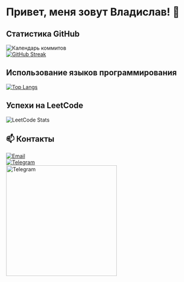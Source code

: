 # Привет, меня зовут Владислав! 👋  
## Статистика GitHub  
![Календарь коммитов](https://github-readme-stats.vercel.app/api?username=Chinyonov-Vladislav&show_icons=true&theme=dark&hide_border=true&include_all_commits=false)  
[![GitHub Streak](https://streak-stats.demolab.com/?user=Chinyonov-Vladislav&theme=dark)](https://git.io/streak-stats)  
## Использование языков программирования    
[![Top Langs](https://github-readme-stats.vercel.app/api/top-langs/?username=Chinyonov-Vladislav&layout=compact)](https://github.com/anuraghazra/github-readme-stats)  
## Успехи на LeetCode  
![LeetCode Stats](https://leetcard.jacoblin.cool/vlad2000100600?theme=dark&font=Shippori%20Antique%20B1&ext=activity)
## 📫 Контакты  
[![Email](https://img.shields.io/badge/Gmail-vlad2000100600@gmail.com-red?style=flat-square&logo=gmail)](mailto:vlad2000100600@gmail.com)  
[![Telegram](https://img.shields.io/badge/Telegram-@chinyonov_vlad-blue?style=flat-square&logo=telegram)](https://t.me/chinyonov_vlad)  
<a href="https://t.me/chinyonov_vlad" target="_blank">
  <img src="https://img.shields.io/badge/Telegram-@chinyonov_vlad-blue?style=flat-square&logo=telegram" alt="Telegram" style="width: 300px; height: auto;">
</a>
